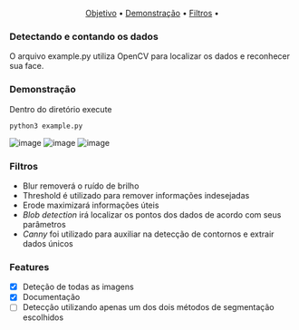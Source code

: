 <p align="center">
 <a href="#objetivo">Objetivo</a> •
 <a href="#demonstracao">Demonstração</a> • 
 <a href="#filtros">Filtros</a> • 
</p>

### Detectando e contando os dados 
O arquivo example.py utiliza OpenCV para localizar os dados e reconhecer sua face.

### Demonstração
Dentro do diretório execute
```
python3 example.py
```
![image](https://user-images.githubusercontent.com/19524848/115444523-0ba9dc80-a1eb-11eb-9223-360fbb905110.png)
![image](https://user-images.githubusercontent.com/19524848/115444560-195f6200-a1eb-11eb-944e-ce2669ca2cf7.png)
![image](https://user-images.githubusercontent.com/19524848/115444601-27ad7e00-a1eb-11eb-8f8e-54543f95c263.png)

### Filtros
- Blur removerá o ruído de brilho
- Threshold é utilizado para remover informações indesejadas
- Erode maximizará informações úteis
- _Blob detection_ irá localizar os pontos dos dados de acordo com seus parâmetros
- _Canny_ foi utilizado para auxiliar na detecção de contornos e extrair dados únicos

### Features 
- [X] Deteção de todas as imagens
- [X] Documentação
- [ ] Detecção utilizando apenas um dos dois métodos de segmentação escolhidos
